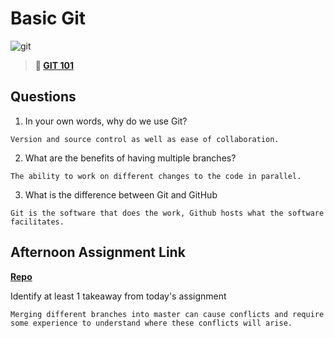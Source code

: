 # Basic Git

![git](https://git-scm.com/images/branching-illustration@2x.png)

> **📖 [GIT 101](https://codeworksacademy.com/fs-student-guide/resources/wk1/01-GIT)**

## Questions

1. In your own words, why do we use Git?
````
Version and source control as well as ease of collaboration.
````
2. What are the benefits of having multiple branches?
````
The ability to work on different changes to the code in parallel.
````
3. What is the difference between Git and GitHub
````
Git is the software that does the work, Github hosts what the software facilitates.
````
## Afternoon Assignment Link

**[Repo](https://github.com/coombsab/<ASSIGNMENT_REPO>)**

Identify at least 1 takeaway from today's assignment
````
Merging different branches into master can cause conflicts and require some experience to understand where these conflicts will arise.
````
